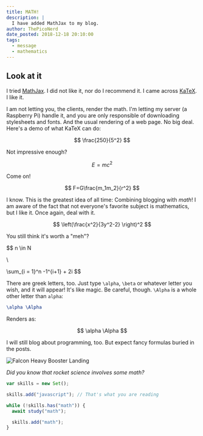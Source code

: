 ```yaml
---
title: MATH!
description: |
  I have added MathJax to my blog.
author: ThePicoNerd
date_posted: 2018-12-18 20:10:00
tags:
  - message
  - mathematics
---
```


## Look at it

I tried [MathJax](https://www.mathjax.org). I did not like it, nor do I recommend it. I came across [KaTeX](https://katex.org). I like it.

I am not letting you, the clients, render the math. I'm letting my server (a Raspberry Pi) handle it, and you are only responsible of downloading stylesheets and fonts. And the usual rendering of a web page. No big deal. Here's a demo of what KaTeX can do:

$$
\frac{250}{5^2}
$$

Not impressive enough?

$$
E=mc^2
$$

Come on!

$$
F=G\frac{m_1m_2}{r^2}
$$

I know. This is the greatest idea of all time: Combining blogging with _math_! I am aware of the fact that not everyone's favorite subject is mathematics, but I like it. Once again, deal with it.

$$
\left(\frac{x^2}{3y^2-2} \right)^2
$$

You still think it's worth a "meh"?

$$
n \in N

\\

\sum_{i = 1}^n -1^{i+1} + 2i
$$

There are greek letters, too. Just type `\alpha`, `\beta` or whatever letter you wish, and it will appear! It's like magic. Be careful, though. `\Alpha` is a whole other letter than `alpha`:

```tex
\alpha \Alpha
```

Renders as:

$$
\alpha \Alpha 
$$

I will still blog about programming, too. But expect fancy formulas buried in the posts.

![Falcon Heavy Booster Landing](https://images.unsplash.com/photo-1517976547714-720226b864c1?ixlib=rb-1.2.1&q=85&fm=jpg&crop=entropy&cs=srgb)

*Did you know that rocket science involves some math?*


```javascript
var skills = new Set();

skills.add("javascript"); // That's what you are reading

while (!skills.has("math")) {
  await study("math");

  skills.add("math");
}
```
